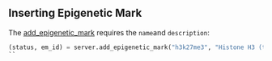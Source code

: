 ## Inserting Epigenetic Mark

The [add_epigenetic_mark](http://deepblue.mpi-inf.mpg.de/api.html#api-add_epigenetic_mark) requires the ```name```and ```description```:

```python
(status, em_id) = server.add_epigenetic_mark("h3k27me3", "Histone H3 (tri-methyl K27). Marks promoters that are silenced by Polycomb proteins in a given lineage; large domains are found at inactive developmental loci.", user_key)
``